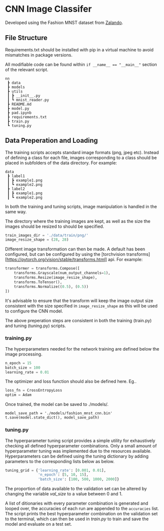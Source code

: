 # CNN Image Classifer

Developed using the Fashion MNST dataset from [Zalando](https://github.com/zalandoresearch/fashion-mnist).

## File Structure

Requirements.txt should be installed with pip in a virtual machine to avoid mismatches in package versions. 

All modifiable code can be found within `if __name__ == "__main__"` section of the relevant script. 

```
nn
 ┣ data
 ┣ models
 ┣ utils
 ┃ ┣ __init__.py
 ┃ ┗ mnist_reader.py
 ┣ README.md
 ┣ model.py
 ┣ pad.ipynb
 ┣ requirements.txt
 ┣ train.py
 ┗ tuning.py
```

## Data Preperation and Loading

The training scripts accepts standard image formats (png, jpeg etc). Instead of defining a class for each file, images corresponding to a class should be placed in subfolders of the data directory. For example:

```
data
 ┣ label1
 ┃ ┣ example1.png
 ┃ ┗ example2.png
 ┣ label2
 ┃ ┣ example1.png
 ┃ ┗ example2.png
```

In both the training and tuning scripts, image manipulation is handled in the same way. 

The directory where the training images are kept, as well as the size the images should be resized to should be specified. 

```python
train_images_dir = './data/train/png/'
image_resize_shape = (28, 28)
```

Different image transformation can then be made. A default has been configured, but can be configured by using the [torchvision transforms][https://pytorch.org/vision/stable/transforms.html] api. For example:

```python
transformer = transforms.Compose([
    transforms.Grayscale(num_output_channels=1),
    transforms.Resize(image_resize_shape),
    transforms.ToTensor(),
    transforms.Normalize((0.5), (0.5))
])
```

It's advisable to ensure that the transform will keep the image output size consistent with the size specified in `image_resize_shape` as this will be used to configure the CNN model.

The above preperation steps are consistent in both the training (train.py) and tuning (tuning.py) scripts. 

### training.py

The hyperparameters needed for the network training are defined below the image processing.

```python
n_epoch = 15
batch_size = 100
learning_rate = 0.01
```

The optimizer and loss function should also be defined here. Eg..

```python
loss_fn = CrossEntropyLoss
optim = Adam
```

Once trained, the model can be saved to ./models/.

```
model_save_path = './models/fashion_mnst_cnn.bin'
t.save(model.state_dict(), model_save_path)
```

### tuning.py

The hyperparameter tuning script provides a simple utility for exhaustively checking all defined hyperparameter combinations. Only a small amount of hyperparameter tuning was implemented due to the resources available. Hyperparameters can be defined using the tuning dictionary by adding parameters to the corresponding lists below as below.

```python
tuning_grid = {'learning_rate': [0.001, 0.01],
               'n_epoch': [5, 10, 15],
               'batch_size': [100, 500, 1000, 2000]}
```

The proportion of data available to the validation set can be altered by changing the variable *val_size* to a value between 0 and 1.

A list of ditionaries with every parameter combination is generated and looped over, the accuracies of each run are appended to the `accuracies` list. The script prints the best hyperparameter combination on the validation set to the terminal, which can then be used in *train.py* to train and save the model and evaluate on a test set.